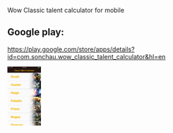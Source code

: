 Wow Classic talent calculator for mobile

## Google play:

https://play.google.com/store/apps/details?id=com.sonchau.wow_classic_talent_calculator&hl=en


<img src="https://github.com/SonQBChau/wow_classic_talent_calculator/blob/master/assets/Screenshots/ss_1_5.5.png" width="15%" height="15%">
